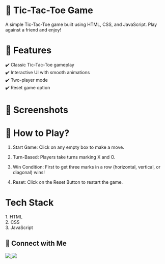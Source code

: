 <h1>📌 Tic-Tac-Toe Game</h1>

A simple Tic-Tac-Toe game built using HTML, CSS, and JavaScript. Play against a friend and enjoy!

<h1>🚀 Features</h1>

✔️ Classic Tic-Tac-Toe gameplay<br>
✔️ Interactive UI with smooth animations<br>
✔️ Two-player mode<br>
✔️ Reset game option

<h1>📸 Screenshots</h1>




<h1>🎯 How to Play?</h1>

1. Start Game: Click on any empty box to make a move.

2. Turn-Based: Players take turns marking X and O.

3. Win Condition: First to get three marks in a row (horizontal, vertical, or diagonal) wins!

4. Reset: Click on the Reset Button to restart the game.


<h1>Tech Stack</h1>
1. HTML<br>
2. CSS<br>
3. JavaScript

<h2>🔗 Connect with Me</h2>
<p>
    <a href="https://instagram.com/aaryan_kamboj123">
        <img src="https://img.shields.io/badge/Instagram-%23E4405F.svg?style=for-the-badge&logo=instagram&logoColor=white">
    </a>
    <a href="https://linkedin.com/in/aaryan-kamboj123">
        <img src="https://img.shields.io/badge/LinkedIn-%230077B5.svg?style=for-the-badge&logo=linkedin&logoColor=white">
    </a>
</p>

